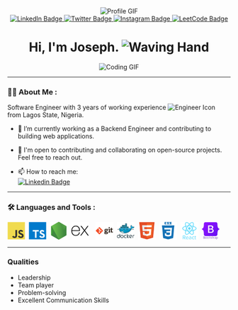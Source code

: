 <div id="header" align="center">
  <img src="https://media.giphy.com/media/M9gbBd9nbDrOTu1Mqx/giphy.gif" width="100" alt="Profile GIF"/>
  <div id="badges">
    <a href="https://www.linkedin.com/in/josephukwenya/">
      <img src="https://img.shields.io/badge/LinkedIn-blue?style=for-the-badge&logo=linkedin&logoColor=white" alt="LinkedIn Badge"/>
    </a>
    <a href="https://twitter.com/josephukwenya_">
      <img src="https://img.shields.io/badge/Twitter-blue?style=for-the-badge&logo=twitter&logoColor=white" alt="Twitter Badge"/>
    </a>
    <a href="https://www.instagram.com/josephukwenya">
      <img src="https://img.shields.io/badge/Instagram-blue?style=for-the-badge&logo=instagram&logoColor=white" alt="Instagram Badge"/>
    </a>
    <a href="https://leetcode.com/josephukwenya/">
      <img src="https://img.shields.io/badge/LeetCode-black?style=for-the-badge&logo=leetcode&logoColor=orange" alt="LeetCode Badge"/>
    </a>
  </div>
<!--   <img src="https://komarev.com/ghpvc/?username=MYElmasry&style=flat-square&color=blue" alt="Profile Views Badge"/> -->
  <h1>
    Hi, I'm Joseph.
    <img src="https://media.giphy.com/media/hvRJCLFzcasrR4ia7z/giphy.gif" width="30px" alt="Waving Hand"/>
  </h1>
</div>

<div align="center">
  <img src="https://media.giphy.com/media/dWesBcTLavkZuG35MI/giphy.gif" width="600" height="300" alt="Coding GIF"/>
</div>

---

### :man_technologist: About Me :
Software Engineer with 3 years of working experience <img src="https://media.giphy.com/media/WUlplcMpOCEmTGBtBW/giphy.gif" width="30" alt="Engineer Icon"/> from Lagos State, Nigeria.

- :telescope: I’m currently working as a Backend Engineer and contributing to building web applications.

- :seedling: I'm open to contributing and collaborating on open-source projects. Feel free to reach out.

- :mailbox: How to reach me:  
  [![Linkedin Badge](https://img.shields.io/badge/-josephukwenya-blue?style=flat&logo=Linkedin&logoColor=white)](https://www.linkedin.com/in/josephukwenya/)

---

### :hammer_and_wrench: Languages and Tools :

<div>
    <img src="https://github.com/devicons/devicon/blob/master/icons/javascript/javascript-original.svg" title="JavaScript" alt="JavaScript" width="40" height="40"/>&nbsp;
    <img src="https://github.com/devicons/devicon/blob/master/icons/typescript/typescript-original.svg" title="TypeScript" alt="TypeScript" width="40" height="40"/>&nbsp;
    <img src="https://github.com/devicons/devicon/blob/master/icons/nodejs/nodejs-original.svg" title="NodeJS" alt="NodeJS" width="40" height="40"/>&nbsp;
    <img src="https://github.com/devicons/devicon/blob/master/icons/express/express-original.svg" title="Express" alt="Express" width="40" height="40"/>&nbsp;
&nbsp;
<!--     <img src="https://github.com/devicons/devicon/blob/master/icons/tailwindcss/tailwindcss-original.svg" title="Tailwind CSS" alt="Tailwind CSS" width="40" height="40"/>&nbsp; -->
<!--     <img src="https://github.com/devicons/devicon/blob/master/icons/microsoftsqlserver/microsoftsqlserver-original-wordmark.svg" title="SQL Server" alt="SQL Server" width="40" height="40"/>&nbsp; -->
<!--     <img src="https://github.com/devicons/devicon/blob/master/icons/dotnetcore/dotnetcore-original.svg" .itle=".NET Core" alt=".NET Core" width="40" height="40"/>&nbsp; -->
    <img src="https://github.com/devicons/devicon/blob/master/icons/git/git-original-wordmark.svg" title="Git" alt="Git" width="40" height="40"/>&nbsp;
<!--     <img src="https://github.com/devicons/devicon/blob/master/icons/azure/azure-original-wordmark.svg" title="Azure" alt="Azure" width="40" height="40"/>&nbsp; -->
    <img src="https://github.com/devicons/devicon/blob/master/icons/docker/docker-original-wordmark.svg" title="Docker" alt="Docker" width="40" height="40"/>&nbsp;
    <img src="https://github.com/devicons/devicon/blob/master/icons/html5/html5-original.svg" title="HTML5" alt="HTML" width="40" height="40"/>&nbsp;
    <img src="https://github.com/devicons/devicon/blob/master/icons/css3/css3-plain-wordmark.svg" title="CSS3" alt="CSS" width="40" height="40"/>&nbsp;
    <img src="https://github.com/devicons/devicon/blob/master/icons/react/react-original-wordmark.svg" title="React" alt="React" width="40" height="40"/>&nbsp;
    <img src="https://github.com/devicons/devicon/blob/master/icons/bootstrap/bootstrap-original-wordmark.svg" title="Bootstrap" alt="Bootstrap" width="40" height="40"/>
</div>

---

 ### Qualities

* Leadership
* Team player
* Problem-solving
* Excellent Communication Skills
 
